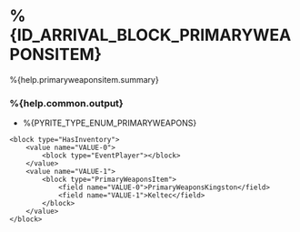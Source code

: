# %{ID_ARRIVAL_BLOCK_PRIMARYWEAPONSITEM}

%{help.primaryweaponsitem.summary}

### %{help.common.output}

-   %{PYRITE_TYPE_ENUM_PRIMARYWEAPONS}

```
<block type="HasInventory">
    <value name="VALUE-0">
        <block type="EventPlayer"></block>
    </value>
    <value name="VALUE-1">
        <block type="PrimaryWeaponsItem">
            <field name="VALUE-0">PrimaryWeaponsKingston</field>
            <field name="VALUE-1">Keltec</field>
        </block>
    </value>
</block>
```